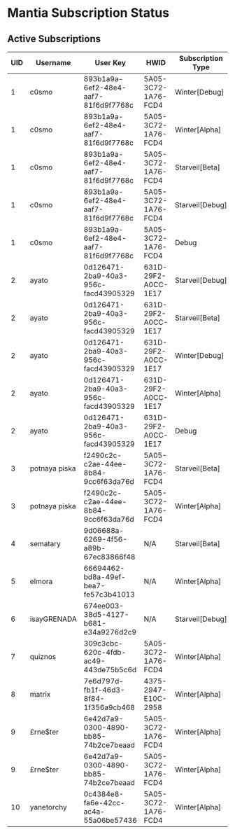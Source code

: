# Mantia Subscription Status

## Active Subscriptions

| UID | Username | User Key | HWID | Subscription Type | Duration | Remaining Time |
|-----|----------|----------|------|------------------|----------|----------------|
| 1 | c0smo | 893b1a9a-6ef2-48e4-aaf7-81f6d9f7768c | 5A05-3C72-1A76-FCD4 | Winter[Debug] | Permanent | Permanent |
| 1 | c0smo | 893b1a9a-6ef2-48e4-aaf7-81f6d9f7768c | 5A05-3C72-1A76-FCD4 | Winter[Alpha] | Permanent | Permanent |
| 1 | c0smo | 893b1a9a-6ef2-48e4-aaf7-81f6d9f7768c | 5A05-3C72-1A76-FCD4 | Starveil[Beta] | Permanent | Permanent |
| 1 | c0smo | 893b1a9a-6ef2-48e4-aaf7-81f6d9f7768c | 5A05-3C72-1A76-FCD4 | Starveil[Debug] | Permanent | Permanent |
| 1 | c0smo | 893b1a9a-6ef2-48e4-aaf7-81f6d9f7768c | 5A05-3C72-1A76-FCD4 | Debug | Permanent | Permanent |
| 2 | ayato | 0d126471-2ba9-40a3-956c-facd43905329 | 631D-29F2-A0CC-1E17 | Starveil[Debug] | Permanent | Permanent |
| 2 | ayato | 0d126471-2ba9-40a3-956c-facd43905329 | 631D-29F2-A0CC-1E17 | Starveil[Beta] | Permanent | Permanent |
| 2 | ayato | 0d126471-2ba9-40a3-956c-facd43905329 | 631D-29F2-A0CC-1E17 | Winter[Debug] | Permanent | Permanent |
| 2 | ayato | 0d126471-2ba9-40a3-956c-facd43905329 | 631D-29F2-A0CC-1E17 | Winter[Alpha] | Permanent | Permanent |
| 2 | ayato | 0d126471-2ba9-40a3-956c-facd43905329 | 631D-29F2-A0CC-1E17 | Debug | Permanent | Permanent |
| 3 | potnaya piska | f2490c2c-c2ae-44ee-8b84-9cc6f63da76d | 5A05-3C72-1A76-FCD4 | Starveil[Beta] | 3 days | 1 days, 21 hours, 49 minutes |
| 3 | potnaya piska | f2490c2c-c2ae-44ee-8b84-9cc6f63da76d | 5A05-3C72-1A76-FCD4 | Winter[Alpha] | 3 days | 1 days, 22 hours, 38 minutes |
| 4 | sematary | 9d06688a-6269-4f56-a89b-67ec83866f48 | N/A | Starveil[Beta] | Permanent | Permanent |
| 5 | elmora | 66694462-bd8a-49ef-bea7-fe57c3b41013 | N/A | Winter[Alpha] | Permanent | Permanent |
| 6 | isayGRENADA | 674ee003-38d5-4127-b681-e34a9276d2c9 | N/A | Starveil[Debug] | Permanent | Permanent |
| 7 | quiznos | 309c3cbc-620c-4fdb-ac49-443de75b5c6d | 5A05-3C72-1A76-FCD4 | Winter[Alpha] | 5 days | 1 days, 3 hours, 32 minutes |
| 8 | matrix | 7e6d797d-fb1f-46d3-8f84-1f356a9cb468 | 4375-2947-E10C-2958 | Winter[Alpha] | 3 days | 4 hours, 27 minutes |
| 9 | £rne$ter | 6e42d7a9-0300-4890-bb85-74b2ce7beaad | 5A05-3C72-1A76-FCD4 | Winter[Alpha] | 7 days | 4 days, 22 hours, 14 minutes |
| 9 | £rne$ter | 6e42d7a9-0300-4890-bb85-74b2ce7beaad | 5A05-3C72-1A76-FCD4 | Winter[Alpha] | 3 days | 1 days, 22 hours, 37 minutes |
| 10 | yanetorchy | 0c4384e8-fa6e-42cc-ac4a-55a06be57436 | 5A05-3C72-1A76-FCD4 | Winter[Alpha] | Permanent | Permanent |
